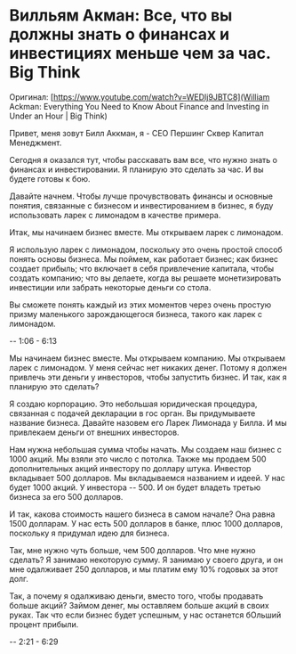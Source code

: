 # Вилльям Акман: Все, что вы должны знать о финансах и инвестициях меньше чем за час. Big Think

Оригинал: [https://www.youtube.com/watch?v=WEDIj9JBTC8](William Ackman: Everything You Need to Know About Finance and Investing in Under an Hour | Big Think)

Привет, меня зовут Билл Аккман, я - СEO Першинг Сквер Капитал Менеджмент.

Сегодня я оказался тут, чтобы расскавать вам все, что нужно знать о финансах и инвестировании. Я планирую это сделать за час. И вы будете готовы к бою.

Давайте начнем. Чтобы лучше прочувствовать финансы и основные понятия, связанные с бизнесом и инвестированием в бизнес, я буду использовать ларек с лимонадом в качестве примера.

Итак, мы начинаем бизнес вместе. Мы открываем ларек с лимонадом.

Я использую ларек с лимонадом, поскольку это очень простой способ понять основы бизнеса. Мы поймем, как работает бизнес; как бизнес создает прибыль; что включает в себя привлечение капитала, чтобы создать компанию; что вы делаете, когда вы решаете монетизировать инвестиции или забрать некоторые деньги со стола.

Вы сможете понять каждый из этих моментов через очень простую призму маленького зарождающегося бизнеса, такого как ларек с лимонадом.

-- 1:06 - 6:13

Мы начинаем бизнес вместе. Мы открываем компанию. Мы открываем ларек с лимонадом. У меня сейчас нет никаких денег. Потому я должен привлечь эти деньги у инвесторов, чтобы запустить бизнес. И так, как я планирую это сделать?

Я создаю корпорацию. Это небольшая юридическая процедура, связанная с подачей декларации в гос орган. Вы придумываете название бизнеса. Давайте назовем его Ларек Лимонада у Билла. И мы привлекаем деньги от внешних инвесторов.

Нам нужна небольшая сумма чтобы начать. Мы создаем наш бизнес с 1000 акций. Мы взяли это число с потолка. Также мы продаем 500 дополнительных акций инвестору по доллару штука. Инвестор вкладывает 500 долларов. Мы вкладываемся названием и идеей. У нас будет 1000 акций. У инвестора -- 500. И он будет владеть третью бизнеса за его 500 долларов.

И так, какова стоимость нашего бизнеса в самом начале? Она равна 1500 долларам. У нас есть 500 долларов в банке, плюс 1000 долларов, поскольку я придумал идею для бизнеса.

Так, мне нужно чуть больше, чем 500 долларов. Что мне нужно сделать? Я занимаю некоторую сумму. Я занимаю у своего друга, и он мне одалживает 250 долларов, и мы платим ему 10% годовых за этот долг.

Так, а почему я одалживаю деньги, вместо того, чтобы продавать больше акций? Займом денег, мы оставляем больше акций в своих руках. Так что если бизнес будет успешным, у нас останется бОльший процент прибыли.

-- 2:21 - 6:29

